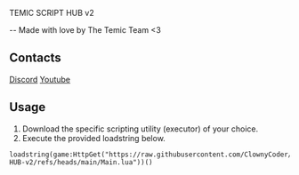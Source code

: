 TEMIC SCRIPT HUB v2

-- Made with love by The Temic Team <3

## Contacts
[Discord](https://discord.gg/temic)
[Youtube](https://www.youtube.com/@TEAMTEMIC)

## Usage
1. Download the specific scripting utility (executor) of your choice.
2. Execute the provided loadstring below.
```luau
loadstring(game:HttpGet("https://raw.githubusercontent.com/ClownyCoder/TEMIC-HUB-v2/refs/heads/main/Main.lua"))()
```
